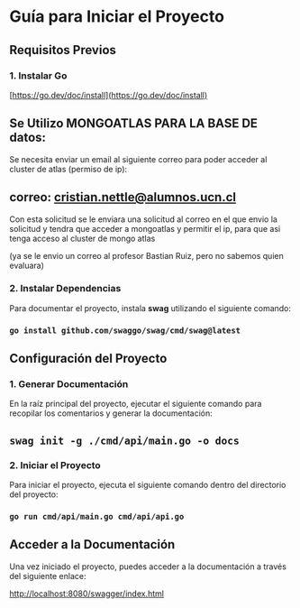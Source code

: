 # Guía para Iniciar el Proyecto

## Requisitos Previos

### 1. Instalar Go

[https://go.dev/doc/install](https://go.dev/doc/install)


## Se Utilizo MONGOATLAS PARA LA BASE DE datos:

Se necesita enviar un email al siguiente correo para poder acceder al cluster de atlas (permiso de ip):

## correo: cristian.nettle@alumnos.ucn.cl

Con esta solicitud se le enviara una solicitud al correo en el que envio la solicitud y tendra que acceder a mongoatlas y permitir el ip, para que asi tenga acceso al cluster de mongo atlas

(ya se le envio un correo al profesor Bastian Ruiz, pero no sabemos quien evaluara)

### 2. Instalar Dependencias

Para documentar el proyecto, instala **swag** utilizando el siguiente comando:

### `go install github.com/swaggo/swag/cmd/swag@latest`

## Configuración del Proyecto

### 1. Generar Documentación

En la raíz principal del proyecto, ejecutar el siguiente comando para recopilar los comentarios y generar la documentación:

## `swag init -g ./cmd/api/main.go -o docs`

### 2. Iniciar el Proyecto

Para iniciar el proyecto, ejecuta el siguiente comando dentro del directorio del proyecto:

### `go run cmd/api/main.go cmd/api/api.go`

## Acceder a la Documentación

Una vez iniciado el proyecto, puedes acceder a la documentación a través del siguiente enlace:

[http://localhost:8080/swagger/index.html](http://localhost:8080/swagger/index.html)